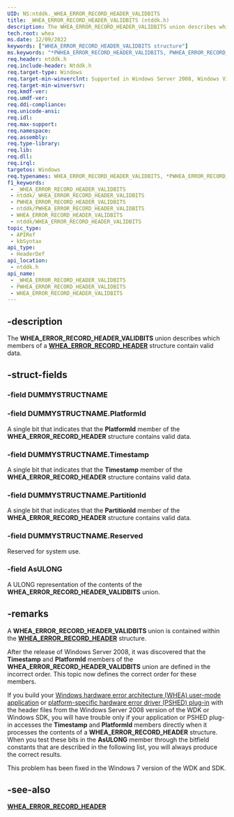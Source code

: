 ```yaml
---
UID: NS:ntddk._WHEA_ERROR_RECORD_HEADER_VALIDBITS
title: _WHEA_ERROR_RECORD_HEADER_VALIDBITS (ntddk.h)
description: The WHEA_ERROR_RECORD_HEADER_VALIDBITS union describes which members of a WHEA_ERROR_RECORD_HEADER structure contain valid data.
tech.root: whea
ms.date: 12/09/2022
keywords: ["WHEA_ERROR_RECORD_HEADER_VALIDBITS structure"]
ms.keywords: "*PWHEA_ERROR_RECORD_HEADER_VALIDBITS, PWHEA_ERROR_RECORD_HEADER_VALIDBITS, PWHEA_ERROR_RECORD_HEADER_VALIDBITS union pointer [WHEA Drivers and Applications], WHEA_ERROR_RECORD_HEADER_VALIDBITS, WHEA_ERROR_RECORD_HEADER_VALIDBITS union [WHEA Drivers and Applications], _WHEA_ERROR_RECORD_HEADER_VALIDBITS, ntddk/PWHEA_ERROR_RECORD_HEADER_VALIDBITS, ntddk/WHEA_ERROR_RECORD_HEADER_VALIDBITS, whea.whea_error_record_header_validbits, whearef_66b0c2f7-6fad-4cdb-ac15-f4d942d208e1.xml"
req.header: ntddk.h
req.include-header: Ntddk.h
req.target-type: Windows
req.target-min-winverclnt: Supported in Windows Server 2008, Windows Vista SP1, and later versions of Windows.
req.target-min-winversvr: 
req.kmdf-ver: 
req.umdf-ver: 
req.ddi-compliance: 
req.unicode-ansi: 
req.idl: 
req.max-support: 
req.namespace: 
req.assembly: 
req.type-library: 
req.lib: 
req.dll: 
req.irql: 
targetos: Windows
req.typenames: WHEA_ERROR_RECORD_HEADER_VALIDBITS, *PWHEA_ERROR_RECORD_HEADER_VALIDBITS
f1_keywords:
 - _WHEA_ERROR_RECORD_HEADER_VALIDBITS
 - ntddk/_WHEA_ERROR_RECORD_HEADER_VALIDBITS
 - PWHEA_ERROR_RECORD_HEADER_VALIDBITS
 - ntddk/PWHEA_ERROR_RECORD_HEADER_VALIDBITS
 - WHEA_ERROR_RECORD_HEADER_VALIDBITS
 - ntddk/WHEA_ERROR_RECORD_HEADER_VALIDBITS
topic_type:
 - APIRef
 - kbSyntax
api_type:
 - HeaderDef
api_location:
 - ntddk.h
api_name:
 - _WHEA_ERROR_RECORD_HEADER_VALIDBITS
 - PWHEA_ERROR_RECORD_HEADER_VALIDBITS
 - WHEA_ERROR_RECORD_HEADER_VALIDBITS
---
```


## -description

The **WHEA_ERROR_RECORD_HEADER_VALIDBITS** union describes which members of a [**WHEA_ERROR_RECORD_HEADER**](/windows-hardware/drivers/ddi/ntddk/ns-ntddk-_whea_error_record_header) structure contain valid data.

## -struct-fields

### -field DUMMYSTRUCTNAME

### -field DUMMYSTRUCTNAME.PlatformId

A single bit that indicates that the **PlatformId** member of the **WHEA_ERROR_RECORD_HEADER** structure contains valid data.

### -field DUMMYSTRUCTNAME.Timestamp

A single bit that indicates that the **Timestamp** member of the **WHEA_ERROR_RECORD_HEADER** structure contains valid data.

### -field DUMMYSTRUCTNAME.PartitionId

A single bit that indicates that the **PartitionId** member of the **WHEA_ERROR_RECORD_HEADER** structure contains valid data.

### -field DUMMYSTRUCTNAME.Reserved

Reserved for system use.

### -field AsULONG

A ULONG representation of the contents of the **WHEA_ERROR_RECORD_HEADER_VALIDBITS** union.

## -remarks

A **WHEA_ERROR_RECORD_HEADER_VALIDBITS** union is contained within the [**WHEA_ERROR_RECORD_HEADER**](/windows-hardware/drivers/ddi/ntddk/ns-ntddk-_whea_error_record_header) structure.

After the release of Windows Server 2008, it was discovered that the **Timestamp** and **PlatformId** members of the **WHEA_ERROR_RECORD_HEADER_VALIDBITS** union are defined in the incorrect order. This topic now defines the correct order for these members.

If you build your [Windows hardware error architecture (WHEA) user-mode application](/windows-hardware/drivers/whea/windows-hardware-error-architecture-aware-user-mode-applications) or [platform-specific hardware error driver (PSHED) plug-in](/windows-hardware/drivers/whea/platform-specific-hardware-error-driver-plug-ins2) with the header files from the Windows Server 2008 version of the WDK or Windows SDK, you will have trouble only if your application or PSHED plug-in accesses the **Timestamp** and **PlatformId** members directly when it processes the contents of a **WHEA_ERROR_RECORD_HEADER** structure. When you test these bits in the **AsULONG** member through the bitfield constants that are described in the following list, you will always produce the correct results.

This problem has been fixed in the Windows 7 version of the WDK and SDK.

## -see-also

[**WHEA_ERROR_RECORD_HEADER**](/windows-hardware/drivers/ddi/ntddk/ns-ntddk-_whea_error_record_header)
